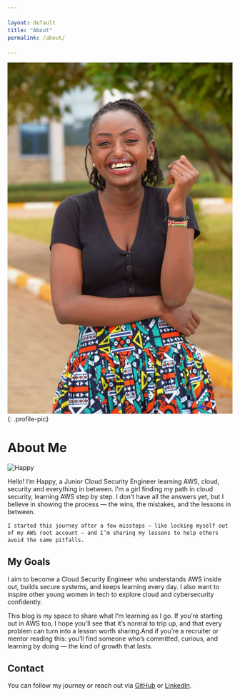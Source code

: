 ```yaml
---

layout: default
title: "About"
permalink: /about/

---
```


![Happy](/assets/images/profile.jpg){: .profile-pic}

<div class="about-section fade-in-section">
  <h1>About Me</h1>
  <img src="{{ '/assets/images/profile-photo.jpg' | relative_url }}" alt="Happy" class="profile-photo">
  <p>Hello! I’m Happy, a Junior Cloud Security Engineer learning AWS, cloud, security and everything in between. I’m a girl finding my path in cloud security, learning AWS step by step. I don’t have all the answers yet, but I believe in showing the process — the wins, the mistakes, and the lessons in between.

    I started this journey after a few missteps — like locking myself out of my AWS root account — and I’m sharing my lessons to help others avoid the same pitfalls.
  </p>
</div>

<div class="fade-in-section">
  <h2>My Goals</h2>
  <p>I aim to become a Cloud Security Engineer who understands AWS inside out, builds secure systems, and keeps learning every day. I also want to inspire other young women in tech to explore cloud and cybersecurity confidently.

  This blog is my space to share what I’m learning as I go. If you’re starting out in AWS too, I hope you’ll see that it’s normal to trip up, and that every problem can turn into a lesson worth sharing.And if you’re a recruiter or mentor reading this: you’ll find someone who’s committed, curious, and learning by doing — the kind of growth that lasts.</p>
</div>

<div class="fade-in-section">
  <h2>Contact</h2>
  <p>You can follow my journey or reach out via <a href="https://github.com/mwambaaaa">GitHub</a> or <a href="https://www.linkedin.com/in/happyness-mwamba-07b064295/">LinkedIn</a>.</p>
</div>

